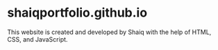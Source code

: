 # shaiqportfolio.github.io
This website is created and developed by Shaiq with the help of HTML, CSS, and JavaScript.
